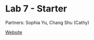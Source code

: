 # Lab 7 - Starter

Partners: Sophia Yu, Chang Shu (Cathy)

[Website](https://syu125.github.io/Lab7_Starter/)

